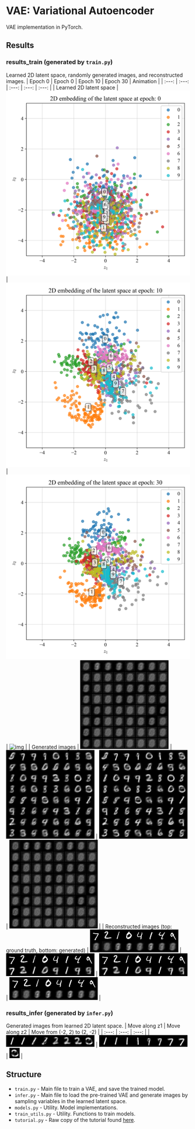 # VAE: Variational Autoencoder
VAE implementation in PyTorch. 

## Results
### results_train (generated by `train.py`)
Learned 2D latent space, randomly generated images, and reconstructed images. 
| Epoch 0 | Epoch 0 | Epoch 10 | Epoch 30 | Animation |
| :---: | :---: | :---: | :---: | :---: |
| Learned 2D latent space | ![img](results_train/embedding_0.png) | ![img](results_train/embedding_10.png) | ![img](results_train/embedding_30.png) | ![img](gifs/embedding.gif) |
| Generated images | ![img](results_train/generated_0.png) | ![img](results_train/generated_10.png) | ![img](results_train/generated_30.png) | ![img](gifs/generated.gif) |
| Reconstructed images (top: ground truth, bottom: generated) | ![img](results_train/reconstructed_0.png) | ![img](results_train/reconstructed_10.png) | ![img](results_train/reconstructed_30.png) | ![img](gifs/reconstructed.gif) |

### results_infer (generated by `infer.py`)
Generated images from learned 2D latent space. 
| Move along z1 | Move along z2 | Move from (-2, 2) to (2, -2) |
| :---: | :---: | :---: |
| ![img](gifs/sweep_along_z1.gif) |  ![img](gifs/sweep_along_z2.gif) |  ![img](gifs/walk.gif) | 

## Structure
* `train.py` - Main file to train a VAE, and save the trained model. 
* `infer.py` - Main file to load the pre-trained VAE and generate images by sampling variables in the learned latent space. 
* `models.py` - Utility. Model implementations. 
* `train_utils.py` - Utility. Functions to train models. 
* `tutorial.py` - Raw copy of the tutorial found [here](https://github.com/pytorch/examples/tree/main/vae). 


